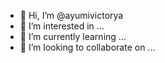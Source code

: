 - 👋 Hi, I’m @ayumivictorya
- 👀 I’m interested in ...
- 🌱 I’m currently learning ...
- 💞️ I’m looking to collaborate on ...
